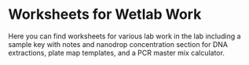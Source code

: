 # Worksheets for Wetlab Work

Here you can find worksheets for various lab work in the lab including a sample key with notes and nanodrop concentration section for DNA extractions, plate map templates, and a PCR master mix calculator. 
